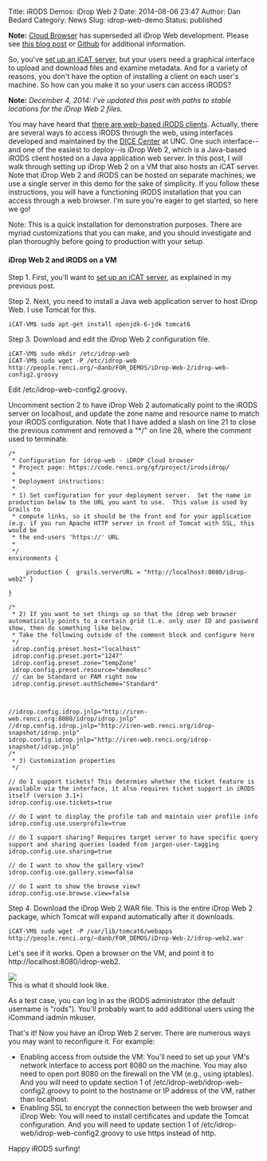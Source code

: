 Title: iRODS Demos: iDrop Web 2
Date: 2014-08-06 23:47
Author: Dan Bedard
Category: News
Slug: idrop-web-demo
Status: published

**Note:** [Cloud
Browser](http://irods.org/2015/12/dfc-irods-cloud-browser-v1-0-0-released/)
has superseded all iDrop Web development. Please see [this blog
post](http://irods.org/2015/12/dfc-irods-cloud-browser-v1-0-0-released/)
or [Github](https://github.com/DICE-UNC/irods-cloud-browser) for
additional information.

So, you've [set up an iCAT
server](http://irods.org/post/icat-on-a-vm/ "iRODS Demos: iCAT on a VM"),
but your users need a graphical interface to upload and download files
and examine metadata. And for a variety of reasons, you don't have the
option of installing a client on each user's machine. So how can you
make it so your users can access iRODS?

<!--more-->

**Note:** *December 4, 2014: I've updated this post with paths to stable
locations for the iDrop Web 2 files.*

You may have heard that [there are web-based iRODS
clients](http://irods.org/post/irods-user-interfaces/ "iRODS User Interfaces").
Actually, there are several ways to access iRODS through the web, using
interfaces developed and maintained by the [DICE
Center](http://dice.unc.edu/ "DICE Center") at UNC. One such
interface--and one of the easiest to deploy--is iDrop Web 2, which is a
Java-based iRODS client hosted on a Java application web server. In this
post, I will walk through setting up iDrop Web 2 on a VM that also hosts
an iCAT server. Note that iDrop Web 2 and iRODS can be hosted on
separate machines; we use a single server in this demo for the sake of
simplicity. If you follow these instructions, you will have a
functioning iRODS installation that you can access through a web
browser. I'm sure you're eager to get started, so here we go!

Note: This is a quick installation for demonstration purposes. There are
myriad customizations that you can make, and you should investigate and
plan thoroughly before going to production with your setup.

#### iDrop Web 2 and iRODS on a VM

Step 1. First, you'll want to [set up an iCAT
server](http://irods.org/post/icat-on-a-vm/ "iRODS Demos: iCAT on a VM"),
as explained in my previous post.

Step 2. Next, you need to install a Java web application server to host
iDrop Web. I use Tomcat for this.

~~~~
iCAT-VM$ sudo apt-get install openjdk-6-jdk tomcat6
~~~~

Step 3. Download and edit the iDrop Web 2 configuration file.

~~~~
iCAT-VM$ sudo mkdir /etc/idrop-web
iCAT-VM$ sudo wget -P /etc/idrop-web http://people.renci.org/~danb/FOR_DEMOS/iDrop-Web-2/idrop-web-config2.groovy
~~~~

Edit /etc/idrop-web-config2.groovy.

Uncomment section 2 to have iDrop Web 2 automatically point to the iRODS
server on localhost, and update the zone name and resource name to match
your iRODS configuration. Note that I have added a slash on line 21 to
close the previous comment and removed a "\*/" on line 28, where the
comment used to terminate.

~~~~
/*
 * Configuration for idrop-web - iDROP Cloud browser
 * Project page: https://code.renci.org/gf/project/irodsidrop/
 *
 * Deployment instructions:
 *
 * 1) Set configuration for your deployment server.  Set the name in production below to the URL you want to use.  This value is used by Grails to
 * compute links, so it should be the front end for your application (e.g. if you run Apache HTTP server in front of Tomcat with SSL, this would be
 * the end-users 'https://' URL
 *
 */
environments {

     production {  grails.serverURL = "http://localhost:8080/idrop-web2" }

}

/*
 * 2) If you want to set things up so that the idrop web browser automatically points to a certain grid (i.e. only user ID and password show, then do something like below.
 * Take the following outside of the comment block and configure here
 */
 idrop.config.preset.host="localhost"
 idrop.config.preset.port="1247"
 idrop.config.preset.zone="tempZone"
 idrop.config.preset.resource="demoResc"
 // can be Standard or PAM right now
 idrop.config.preset.authScheme="Standard"



//idrop.config.idrop.jnlp="http://iren-web.renci.org:8080/idrop/idrop.jnlp"
//drop.config.idrop.jnlp="http://iren-web.renci.org/idrop-snapshot/idrop.jnlp"
idrop.config.idrop.jnlp="http://iren-web.renci.org/idrop-snapshot/idrop.jnlp"
/*
 * 3) Customization properties
 */

// do I support tickets? This determies whether the ticket feature is available via the interface, it also requires ticket support in iRODS itself (version 3.1+)
idrop.config.use.tickets=true

// do I want to display the profile tab and maintain user profile info
idrop.config.use.userprofile=true

// do I support sharing? Requires target server to have specific query support and sharing queries loaded from jargon-user-tagging
idrop.config.use.sharing=true

// do I want to show the gallery view?
idrop.config.use.gallery.view=false

// do I want to show the browse view?
idrop.config.use.browse.view=false
~~~~

Step 4. Download the iDrop Web 2 WAR file. This is the entire iDrop Web
2 package, which Tomcat will expand automatically after it downloads.

~~~~
iCAT-VM$ sudo wget -P /var/lib/tomcat6/webapps http://people.renci.org/~danb/FOR_DEMOS/iDrop-Web-2/idrop-web2.war
~~~~

Let's see if it works. Open a browser on the VM, and point it to
http://localhost:8080/idrop-web2.

<div class="full_image"><img src="{filename}/uploads/2014/08/idrop-login-300x215.png" /></div>
<div class="green_font">This is what it should look like.</div>
  

As a test case, you can log in as the iRODS administrator (the default
username is "rods"). You'll probably want to add additional users using
the iCommand <span class="lang:default decode:true crayon-inline">iadmin
mkuser</span>.

That's it! Now you have an iDrop Web 2 server. There are numerous ways
you may want to reconfigure it. For example:

-   Enabling access from outside the VM: You'll need to set up your VM's
    network interface to access port 8080 on the machine. You may also
    need to open port 8080 on the firewall on the VM (e.g., using
    iptables). And you will need to update section 1 of
    /etc/idrop-web/idrop-web-config2.groovy to point to the hostname or
    IP address of the VM, rather than localhost.
-   Enabling SSL to encrypt the connection between the web browser and
    iDrop Web: You will need to install certificates and update the
    Tomcat configuration. And you will need to update section 1 of
    /etc/idrop-web/idrop-web-config2.groovy to use https instead of
    http.

Happy iRODS surfing!

